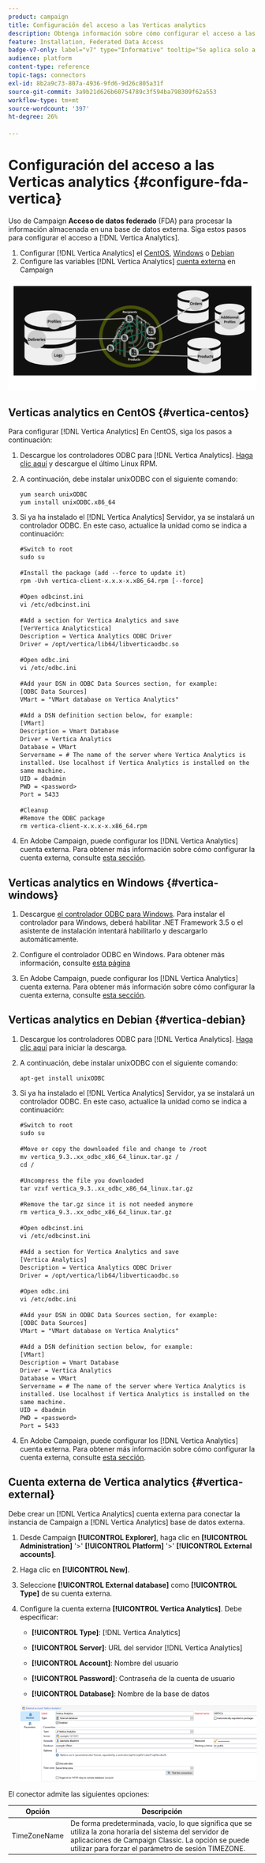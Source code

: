```yaml
---
product: campaign
title: Configuración del acceso a las Verticas analytics
description: Obtenga información sobre cómo configurar el acceso a las Verticas analytics en FDA
feature: Installation, Federated Data Access
badge-v7-only: label="v7" type="Informative" tooltip="Se aplica solo a Campaign Classic v7"
audience: platform
content-type: reference
topic-tags: connectors
exl-id: 8b2a9c73-807a-4936-9fd6-9d26c805a31f
source-git-commit: 3a9b21d626b60754789c3f594ba798309f62a553
workflow-type: tm+mt
source-wordcount: '397'
ht-degree: 26%

---
```


# Configuración del acceso a las Verticas analytics {#configure-fda-vertica}



Uso de Campaign **Acceso de datos federado** (FDA) para procesar la información almacenada en una base de datos externa. Siga estos pasos para configurar el acceso a [!DNL Vertica Analytics].

1. Configurar [!DNL Vertica Analytics] el [CentOS](#vertica-centos), [Windows](#vertica-windows) o [Debian](#vertica-debian)
1. Configure las variables [!DNL Vertica Analytics] [cuenta externa](#vertica-external) en Campaign

![](assets/snowflake_3.png)

## Verticas analytics en CentOS {#vertica-centos}

Para configurar [!DNL Vertica Analytics] En CentOS, siga los pasos a continuación:

1. Descargue los controladores ODBC para [!DNL Vertica Analytics]. [Haga clic aquí](https://www.vertica.com/download/vertica/client-drivers/) y descargue el último Linux RPM.

1. A continuación, debe instalar unixODBC con el siguiente comando:

   ```
   yum search unixODBC
   yum install unixODBC.x86_64
   ```

1. Si ya ha instalado el [!DNL Vertica Analytics] Servidor, ya se instalará un controlador ODBC. En este caso, actualice la unidad como se indica a continuación:

   ```
   #Switch to root
   sudo su
   
   #Install the package (add --force to update it)
   rpm -Uvh vertica-client-x.x.x-x.x86_64.rpm [--force]
   
   #Open odbcinst.ini
   vi /etc/odbcinst.ini
   
   #Add a section for Vertica Analytics and save
   [VerVertica Analyticstica]
   Description = Vertica Analytics ODBC Driver
   Driver = /opt/vertica/lib64/libverticaodbc.so
   
   #Open odbc.ini
   vi /etc/odbc.ini
   
   #Add your DSN in ODBC Data Sources section, for example:
   [ODBC Data Sources]
   VMart = "VMart database on Vertica Analytics"
   
   #Add a DSN definition section below, for example:
   [VMart]
   Description = Vmart Database
   Driver = Vertica Analytics
   Database = VMart
   Servername = # The name of the server where Vertica Analytics is installed. Use localhost if Vertica Analytics is installed on the same machine.
   UID = dbadmin
   PWD = <password>
   Port = 5433
   
   #Cleanup
   #Remove the ODBC package
   rm vertica-client-x.x.x-x.x86_64.rpm
   ```

1. En Adobe Campaign, puede configurar los [!DNL Vertica Analytics] cuenta externa. Para obtener más información sobre cómo configurar la cuenta externa, consulte [esta sección](#vertica-external).

## Verticas analytics en Windows {#vertica-windows}

1. Descargue [el controlador ODBC para Windows](https://www.vertica.com/download/vertica/client-drivers/). Para instalar el controlador para Windows, deberá habilitar .NET Framework 3.5 o el asistente de instalación intentará habilitarlo y descargarlo automáticamente.

1. Configure el controlador ODBC en Windows. Para obtener más información, consulte [esta página](https://www.vertica.com/docs/9.2.x/HTML/Content/Authoring/ConnectingToVertica/ClientODBC/SettingUpADSN.htm)

1. En Adobe Campaign, puede configurar los [!DNL Vertica Analytics] cuenta externa. Para obtener más información sobre cómo configurar la cuenta externa, consulte [esta sección](#vertical-external).

## Verticas analytics en Debian {#vertica-debian}

1. Descargue los controladores ODBC para [!DNL Vertica Analytics]. [Haga clic aquí](https://sfc-repo.snowflakecomputing.com/odbc/linux/latest/index.html) para iniciar la descarga.

1. A continuación, debe instalar unixODBC con el siguiente comando:

   ```
   apt-get install unixODBC
   ```

1. Si ya ha instalado el [!DNL Vertica Analytics] Servidor, ya se instalará un controlador ODBC. En este caso, actualice la unidad como se indica a continuación:

   ```
   #Switch to root
   sudo su
   
   #Move or copy the downloaded file and change to /root
   mv vertica_9.3..xx_odbc_x86_64_linux.tar.gz /
   cd /
   
   #Uncompress the file you downloaded
   tar vzxf vertica_9.3..xx_odbc_x86_64_linux.tar.gz
   
   #Remove the tar.gz since it is not needed anymore
   rm vertica_9.3..xx_odbc_x86_64_linux.tar.gz
   
   #Open odbcinst.ini
   vi /etc/odbcinst.ini
   
   #Add a section for Vertica Analytics and save
   [Vertica Analytics]
   Description = Vertica Analytics ODBC Driver
   Driver = /opt/vertica/lib64/libverticaodbc.so
   
   #Open odbc.ini
   vi /etc/odbc.ini
   
   #Add your DSN in ODBC Data Sources section, for example:
   [ODBC Data Sources]
   VMart = "VMart database on Vertica Analytics"
   
   #Add a DSN definition section below, for example:
   [VMart]
   Description = Vmart Database
   Driver = Vertica Analytics
   Database = VMart
   Servername = # The name of the server where Vertica Analytics is installed. Use localhost if Vertica Analytics is installed on the same machine.
   UID = dbadmin
   PWD = <password>
   Port = 5433
   ```

1. En Adobe Campaign, puede configurar los [!DNL Vertica Analytics] cuenta externa. Para obtener más información sobre cómo configurar la cuenta externa, consulte [esta sección](#vertica-external).

## Cuenta externa de Vertica analytics {#vertica-external}

Debe crear un [!DNL Vertica Analytics] cuenta externa para conectar la instancia de Campaign a [!DNL Vertica Analytics] base de datos externa.

1. Desde Campaign **[!UICONTROL Explorer]**, haga clic en **[!UICONTROL Administration]** &#39;>&#39; **[!UICONTROL Platform]** &#39;>&#39; **[!UICONTROL External accounts]**.

1. Haga clic en **[!UICONTROL New]**.

1. Seleccione **[!UICONTROL External database]** como **[!UICONTROL Type]** de su cuenta externa.

1. Configure la cuenta externa **[!UICONTROL Vertica Analytics]**. Debe especificar:

   * **[!UICONTROL Type]**: [!DNL Vertica Analytics]

   * **[!UICONTROL Server]**: URL del servidor [!DNL Vertica Analytics]

   * **[!UICONTROL Account]**: Nombre del usuario

   * **[!UICONTROL Password]**: Contraseña de la cuenta de usuario

   * **[!UICONTROL Database]**: Nombre de la base de datos

   ![](assets/vertica.png)

El conector admite las siguientes opciones:

| Opción | Descripción |
|---|---|
| TimeZoneName | De forma predeterminada, vacío, lo que significa que se utiliza la zona horaria del sistema del servidor de aplicaciones de Campaign Classic. La opción se puede utilizar para forzar el parámetro de sesión TIMEZONE. |

